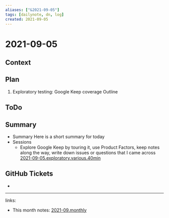 ```yaml
---
aliases: ["&2021-09-05"]
tags: [dailynote, dn, log]
created: 2021-09-05
---
```


# 2021-09-05
## Context

## Plan

1. Exploratory testing: Google Keep coverage Outline


## ToDo

## Summary
- Summary
	Here is a short summary for  today
- Sessions 
	- Explore Google Keep by touring it, use Product Factors, keep notes along the way, write down issues or questions that I came across [2021-09-05.exploratory.various.40min](../../sessions/2021-09-05.exploratory.various.40min.md)

## GitHub Tickets
- 
___
links: 
- This month notes: [2021-09.monthly](2021-09.monthly.md)
